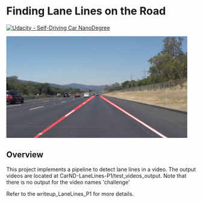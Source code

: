 # **Finding Lane Lines on the Road** 
[![Udacity - Self-Driving Car NanoDegree](https://s3.amazonaws.com/udacity-sdc/github/shield-carnd.svg)](http://www.udacity.com/drive)

<img src="examples/laneLines_thirdPass.jpg" width="480" alt="Combined Image" />

Overview
---

  This project implements a pipeline to detect lane lines in a video. The output videos are located at CarND-LaneLines-P1/test_videos_output.
  Note that there is no output for the video names 'challenge'

  Refer to the writeup_LaneLines_P1 for more details.

